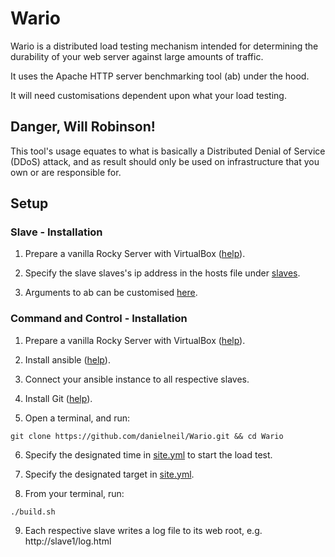 # Wario

Wario is a distributed load testing mechanism intended for determining the durability of your web server against large amounts of traffic.  

It uses the Apache HTTP server benchmarking tool (ab) under the hood. 

It will need customisations dependent upon what your load testing.  

## Danger, Will Robinson!  

This tool's usage equates to what is basically a Distributed Denial of Service (DDoS) attack, and as result should only be used on infrastructure that you own or are responsible for.  

## Setup

### Slave - Installation
  
1. Prepare a vanilla Rocky Server with VirtualBox ([help](https://kifarunix.com/install-rocky-linux-8-on-virtualbox/)).

2. Specify the slave slaves's ip address in the hosts file under [slaves](https://github.com/danielneil/Wario/blob/main/hosts).

3. Arguments to ab can be customised [here](https://github.com/danielneil/Wario/blob/main/slaves/templates/ab.sh).

### Command and Control - Installation 
  
1. Prepare a vanilla Rocky Server with VirtualBox ([help](https://kifarunix.com/install-rocky-linux-8-on-virtualbox/)).

2. Install ansible ([help](https://www.how2shout.com/linux/how-to-install-ansible-on-rocky-linux-8-or-almalinux/)).

3. Connect your ansible instance to all respective slaves.

4. Install Git ([help](https://tastethelinux.com/2021/08/06/how-to-install-git-on-rocky-linux-8-ec2-aws/)).

5. Open a terminal, and run:
```
git clone https://github.com/danielneil/Wario.git && cd Wario
```

6. Specify the designated time in [site.yml](https://github.com/danielneil/Wario/blob/main/site.yml) to start the load test. 

7. Specify the designated target in [site.yml](https://github.com/danielneil/Wario/blob/main/site.yml).

8. From your terminal, run:
```
./build.sh
```

9. Each respective slave writes a log file to its web root, e.g. http://slave1/log.html
